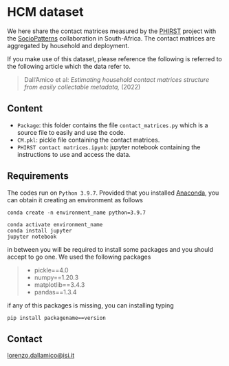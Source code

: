 # HCM dataset

We here share the contact matrices measured by the [PHIRST](https://crdm.nicd.ac.za/projects/phirst-c/) project with the [SocioPatterns](http://www.sociopatterns.org/) collaboration in South-Africa. The contact matrices are aggregated by household and deployment.

If you make use of this dataset, please reference the following is referred to the following article which the data refer to.

> Dall’Amico et al: *Estimating household contact matrices structure from easily collectable metadata,* (2022)

## Content

* `Package`: this folder contains the file `contact_matrices.py` which is a source file to easily and use the code.
* `CM.pkl`: pickle file containing the contact matrices.
* `PHIRST contact matrices.ipynb`: jupyter notebook containing the instructions to use and access the data.

## Requirements

The codes run on `Python 3.9.7`. Provided that you installed [Anaconda](), you can obtain it creating an environment as follows

```
conda create -n environment_name python=3.9.7

conda activate environment_name
conda install jupyter
jupyter notebook
```

in between you will be required to install some packages and you should accept to go one. We used the following packages

> - pickle==4.0
> - numpy==1.20.3
> - matplotlib==3.4.3
> - pandas==1.3.4

if any of this packages is missing, you can installing typing

```
pip install packagename==version
```

## Contact

lorenzo.dallamico@isi.it
